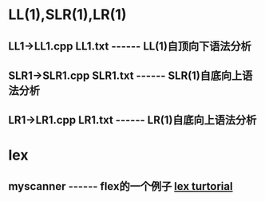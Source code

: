 # LL(1),SLR(1),LR(1)

## LL1->LL1.cpp  LL1.txt  ------ LL(1)自顶向下语法分析

## SLR1->SLR1.cpp SLR1.txt ------ SLR(1)自底向上语法分析

## LR1->LR1.cpp  LR1.txt  ------ LR(1)自底向上语法分析

# lex

## myscanner ------ flex的一个例子 [lex turtorial](https://www.youtube.com/watch?v=54bo1qaHAfk "lex turtorial")
